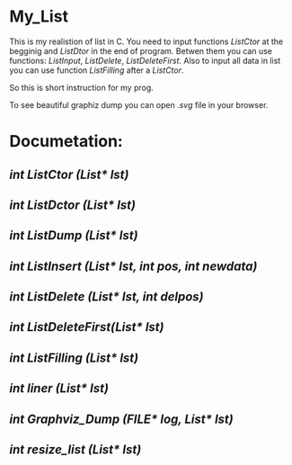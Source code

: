 # My_List
This is my realistion of list in C. You need to input functions _ListCtor_ at the begginig and _ListDtor_ in the end of program. Betwen them you can use functions: _ListInput_, _ListDelete_, _ListDeleteFirst_. Also to input all data in list you can use function _ListFilling_ after a _ListCtor_. 

So this is short instruction for my prog.

To see beautiful graphiz dump you can open _.svg_ file in your browser.

# Documetation:
## _int ListCtor (List* lst)_

## _int ListDctor (List* lst)_

## _int ListDump (List* lst)_

## _int ListInsert (List* lst, int pos, int newdata)_

## _int ListDelete (List* lst, int delpos)_

## _int ListDeleteFirst(List* lst)_

## _int ListFilling (List* lst)_

## _int liner (List* lst)_

## _int Graphviz_Dump (FILE* log, List* lst)_

## _int resize_list (List* lst)_

 
